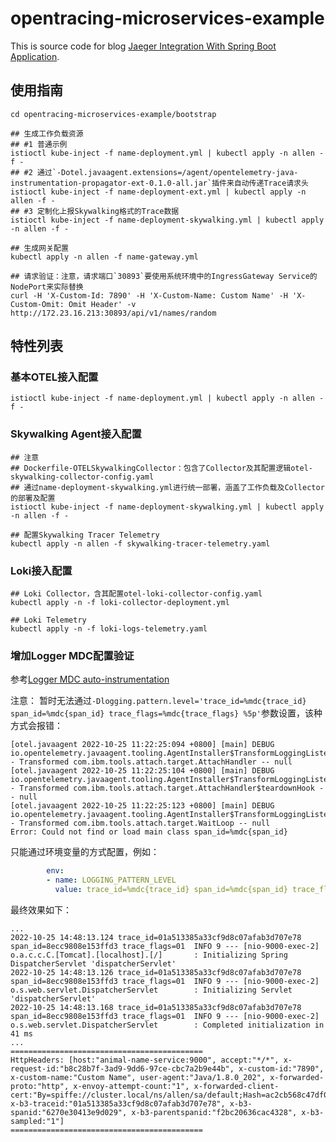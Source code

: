 # opentracing-microservices-example

This is source code for blog [Jaeger Integration With Spring Boot Application](https://medium.com/xebia-engineering/jaeger-integration-with-spring-boot-application-3c6ec4a96a6f).

## 使用指南
```shell
cd opentracing-microservices-example/bootstrap

## 生成工作负载资源
## #1 普通示例
istioctl kube-inject -f name-deployment.yml | kubectl apply -n allen -f -
## #2 通过`-Dotel.javaagent.extensions=/agent/opentelemetry-java-instrumentation-propagator-ext-0.1.0-all.jar`插件来自动传递Trace请求头
istioctl kube-inject -f name-deployment-ext.yml | kubectl apply -n allen -f -
## #3 定制化上报Skywalking格式的Trace数据
istioctl kube-inject -f name-deployment-skywalking.yml | kubectl apply -n allen -f -

## 生成网关配置
kubectl apply -n allen -f name-gateway.yml

## 请求验证：注意，请求端口`30893`要使用系统环境中的IngressGateway Service的NodePort来实际替换
curl -H 'X-Custom-Id: 7890' -H 'X-Custom-Name: Custom Name' -H 'X-Custom-Omit: Omit Header' -v http://172.23.16.213:30893/api/v1/names/random
```

## 特性列表
### 基本OTEL接入配置
```shell
istioctl kube-inject -f name-deployment.yml | kubectl apply -n allen -f -
```

### Skywalking Agent接入配置
```shell
## 注意
## Dockerfile-OTELSkywalkingCollector：包含了Collector及其配置逻辑otel-skywalking-collector-config.yaml
## 通过name-deployment-skywalking.yml进行统一部署，涵盖了工作负载及Collector的部署及配置
istioctl kube-inject -f name-deployment-skywalking.yml | kubectl apply -n allen -f -

## 配置Skywalking Tracer Telemetry
kubectl apply -n allen -f skywalking-tracer-telemetry.yaml
```

### Loki接入配置
```shell
## Loki Collector，含其配置otel-loki-collector-config.yaml
kubectl apply -n -f loki-collector-deployment.yml

## Loki Telemetry
kubectl apply -n -f loki-logs-telemetry.yaml
```

### 增加Logger MDC配置验证
参考[Logger MDC auto-instrumentation](https://github.com/open-telemetry/opentelemetry-java-instrumentation/blob/main/docs/logger-mdc-instrumentation.md)

注意：
暂时无法通过`-Dlogging.pattern.level='trace_id=%mdc{trace_id} span_id=%mdc{span_id} trace_flags=%mdc{trace_flags} %5p'`参数设置，该种方式会报错：
```shell
[otel.javaagent 2022-10-25 11:22:25:094 +0800] [main] DEBUG io.opentelemetry.javaagent.tooling.AgentInstaller$TransformLoggingListener - Transformed com.ibm.tools.attach.target.AttachHandler -- null
[otel.javaagent 2022-10-25 11:22:25:104 +0800] [main] DEBUG io.opentelemetry.javaagent.tooling.AgentInstaller$TransformLoggingListener - Transformed com.ibm.tools.attach.target.AttachHandler$teardownHook -- null
[otel.javaagent 2022-10-25 11:22:25:123 +0800] [main] DEBUG io.opentelemetry.javaagent.tooling.AgentInstaller$TransformLoggingListener - Transformed com.ibm.tools.attach.target.WaitLoop -- null
Error: Could not find or load main class span_id=%mdc{span_id}
```

只能通过环境变量的方式配置，例如：
```yaml
        env:
        - name: LOGGING_PATTERN_LEVEL
          value: trace_id=%mdc{trace_id} span_id=%mdc{span_id} trace_flags=%mdc{trace_flags} %5p
```

最终效果如下：
```shell
...
2022-10-25 14:48:13.124 trace_id=01a513385a33cf9d8c07afab3d707e78 span_id=8ecc9808e153ffd3 trace_flags=01  INFO 9 --- [nio-9000-exec-2] o.a.c.c.C.[Tomcat].[localhost].[/]       : Initializing Spring DispatcherServlet 'dispatcherServlet'
2022-10-25 14:48:13.126 trace_id=01a513385a33cf9d8c07afab3d707e78 span_id=8ecc9808e153ffd3 trace_flags=01  INFO 9 --- [nio-9000-exec-2] o.s.web.servlet.DispatcherServlet        : Initializing Servlet 'dispatcherServlet'
2022-10-25 14:48:13.168 trace_id=01a513385a33cf9d8c07afab3d707e78 span_id=8ecc9808e153ffd3 trace_flags=01  INFO 9 --- [nio-9000-exec-2] o.s.web.servlet.DispatcherServlet        : Completed initialization in 41 ms
...
===========================================
HttpHeaders: [host:"animal-name-service:9000", accept:"*/*", x-request-id:"b8c28b7f-3ad9-9dd6-97ce-cbc7a2b9e44b", x-custom-id:"7890", x-custom-name:"Custom Name", user-agent:"Java/1.8.0_202", x-forwarded-proto:"http", x-envoy-attempt-count:"1", x-forwarded-client-cert:"By=spiffe://cluster.local/ns/allen/sa/default;Hash=ac2cb568c47df0c109cb112827fcc992ab1442aba81f8b67b4cdc90e126fcea0;Subject="";URI=spiffe://cluster.local/ns/allen/sa/default", x-b3-traceid:"01a513385a33cf9d8c07afab3d707e78", x-b3-spanid:"6270e30413e9d029", x-b3-parentspanid:"f2bc20636cac4328", x-b3-sampled:"1"]
===========================================
```